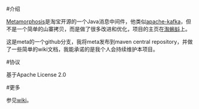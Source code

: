 #介绍

[Metamorphosis](http://metaq.taobao.org/)是淘宝开源的一个Java消息中间件，他类似[apache-kafka](http://incubator.apache.org/kafka/)，但不是一个简单的山寨拷贝，而是做了很多改进和优化，项目的主页在[淘蝌蚪](http://metaq.taobao.org/)上。

这是meta的一个github分支，我将meta发布到maven central repository，并做了一些简单的wiki文档，我能承诺的是我个人会持续维护本项目。

#协议

基于Apache License 2.0

#更多

参见[wiki](https://github.com/killme2008/Metamorphosis/wiki)。
